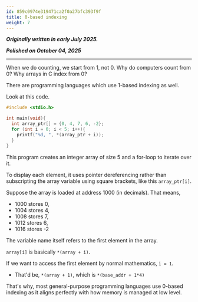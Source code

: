 ```yaml
---
id: 859c0974e319471ca2f0a27bfc393f9f
title: 0-based indexing
weight: 7
---
```


***Originally written in early July 2025.***

***Polished on October 04, 2025***

---

When we do counting, we start from 1, not 0. Why do computers count from 0? Why arrays in C index from 0?

There are programming languages which use 1-based indexing as well.

Look at this code.
```c
#include <stdio.h>

int main(void){
  int array_ptr[] = {0, 4, 7, 6, -2};
  for (int i = 0; i < 5; i++){
    printf("%d, ", *(array_ptr + i));
  }
}
```

This program creates an integer array of size 5 and a for-loop to iterate over it.

To display each element, it uses pointer dereferencing rather than subscripting the array variable using square brackets, like this `array_ptr[i]`.

Suppose the array is loaded at address 1000 (in decimals). That means,
  - 1000 stores 0,
  - 1004 stores 4,
  - 1008 stores 7,
  - 1012 stores 6,
  - 1016 stores -2

The variable name itself refers to the first element in the array.

`array[i]` is basically `*(array + i)`.

If we want to access the first element by normal mathematics, `i = 1`.
  - That'd be, `*(array + 1)`, which is `*(base_addr + 1*4)`

That's why, most general-purpose programming languages use 0-based indexing as it aligns perfectly with how memory is managed at low level.